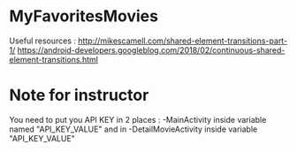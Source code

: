 # MyFavoritesMovies

Useful resources : http://mikescamell.com/shared-element-transitions-part-1/
https://android-developers.googleblog.com/2018/02/continuous-shared-element-transitions.html

# Note for instructor
You need to put you API KEY in 2 places :
    -MainActivity inside variable named "API_KEY_VALUE"
and in
    -DetailMovieActivity inside variable "API_KEY_VALUE"
